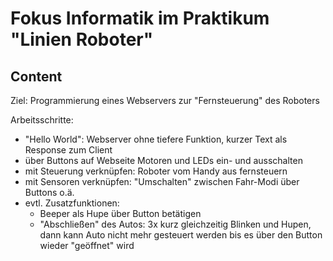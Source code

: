 # Fokus Informatik im Praktikum "Linien Roboter"


## Content

Ziel: Programmierung eines Webservers zur "Fernsteuerung" des Roboters

Arbeitsschritte:
- "Hello World": Webserver ohne tiefere Funktion, kurzer Text als Response zum Client 
- über Buttons auf Webseite Motoren und LEDs ein- und ausschalten
- mit Steuerung verknüpfen: Roboter vom Handy aus fernsteuern
- mit Sensoren verknüpfen: "Umschalten" zwischen Fahr-Modi über Buttons o.ä.
- evtl. Zusatzfunktionen: 
    - Beeper als Hupe über Button betätigen
    - "Abschließen" des Autos: 3x kurz gleichzeitig Blinken und Hupen, dann kann Auto nicht mehr gesteuert werden bis es über den Button wieder "geöffnet" wird

